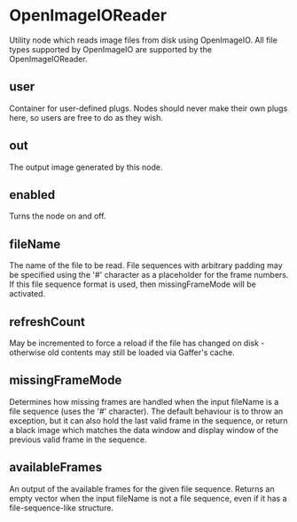 # OpenImageIOReader

Utility node which reads image files from disk using OpenImageIO.
All file types supported by OpenImageIO are supported by the
OpenImageIOReader.

## user

 Container for user-defined plugs. Nodes
should never make their own plugs here,
so users are free to do as they wish.

## out

 The output image generated by this node.

## enabled

 Turns the node on and off.

## fileName

 The name of the file to be read. File sequences with
arbitrary padding may be specified using the '#' character
as a placeholder for the frame numbers. If this file sequence
format is used, then missingFrameMode will be activated.

## refreshCount

 May be incremented to force a reload if the file has
changed on disk - otherwise old contents may still
be loaded via Gaffer's cache.

## missingFrameMode

 Determines how missing frames are handled when the input
fileName is a file sequence (uses the '#' character).
The default behaviour is to throw an exception, but it
can also hold the last valid frame in the sequence, or
return a black image which matches the data window and
display window of the previous valid frame in the sequence.

## availableFrames

 An output of the available frames for the given file sequence.
Returns an empty vector when the input fileName is not a file
sequence, even if it has a file-sequence-like structure.

